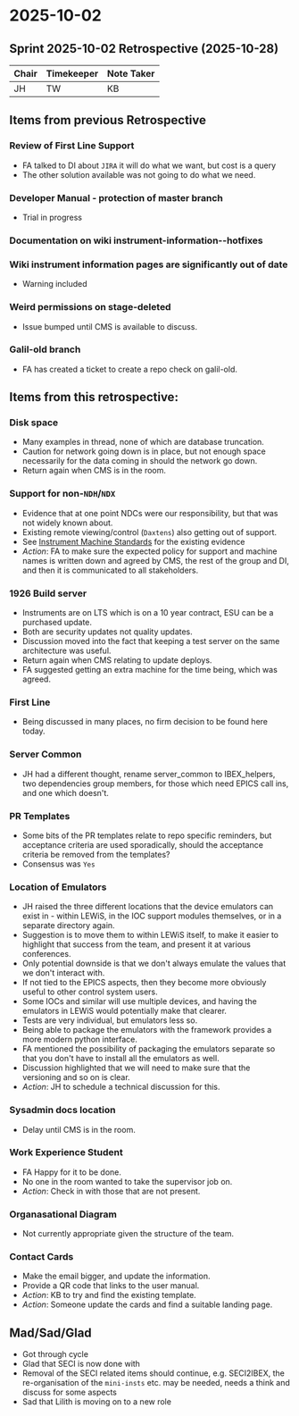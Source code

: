 # 2025-10-02

## Sprint 2025-10-02 Retrospective (2025-10-28)

| Chair | Timekeeper | Note Taker |
|-------|------------|------------|
| JH    | TW         | KB         |

## Items from previous Retrospective
###  Review of First Line Support
 - FA talked to DI about `JIRA` it will do what we want, but cost is a query
 - The other solution available was not going to do what we need.

### Developer Manual - protection of master branch
 - Trial in progress

### Documentation on wiki instrument-information--hotfixes

### Wiki instrument information pages are significantly out of date
 - Warning included

### Weird permissions on stage-deleted
 - Issue bumped until CMS is available to discuss.

### Galil-old branch
 - FA has created a ticket to create a repo check on galil-old.

## Items from this retrospective:
### Disk space
- Many examples in thread, none of which are database truncation.
- Caution for network going down is in place, but not enough space necessarily for the data coming in should the network go down.
- Return again when CMS is in the room.

### Support for non-`NDH`/`NDX`
- Evidence that at one point NDCs were our responsibility, but that was not widely known about.
- Existing remote viewing/control (`Daxtens`) also getting out of support.
- See [Instrument Machine Standards](https://stfc365.sharepoint.com/:w:/r/sites/ISISExperimentControls/_layouts/15/Doc.aspx?sourcedoc=%7B6CC20F26-86D9-4F1B-8BEA-0E96B69E5A32%7D&file=Instrument%20Machine%20standards.doc&action=default&mobileredirect=true) for the existing evidence
- *Action*: FA to make sure the expected policy for support and machine names is written down and agreed by CMS, the rest of the group and DI, and then it is communicated to all stakeholders.

### 1926 Build server
- Instruments are on LTS which is on a 10 year contract, ESU can be a purchased update.
- Both are security updates not quality updates.
- Discussion moved into the fact that keeping a test server on the same architecture was useful.
- Return again when CMS relating to update deploys.
- FA suggested getting an extra machine for the time being, which was agreed.

### First Line
- Being discussed in many places, no firm decision to be found here today.

### Server Common
- JH had a different thought, rename server_common to IBEX_helpers, two dependencies group members, for those which need EPICS call ins, and one which doesn't.

### PR Templates
- Some bits of the PR templates relate to repo specific reminders, but acceptance criteria are used sporadically, should the acceptance criteria be removed from the templates?
- Consensus was `Yes`

### Location of Emulators
- JH raised the three different locations that the device emulators can exist in - within LEWiS, in the IOC support modules themselves, or in a separate directory again.
- Suggestion is to move them to within LEWiS itself, to make it easier to highlight that success from the team, and present it at various conferences.
- Only potential downside is that we don't always emulate the values that we don't interact with.
- If not tied to the EPICS aspects, then they become more obviously useful to other control system users.
- Some IOCs and similar will use multiple devices, and having the emulators in LEWiS would potentially make that clearer.
- Tests are very individual, but emulators less so.
- Being able to package the emulators with the framework provides a more modern python interface.
- FA mentioned the possibility of packaging the emulators separate so that you don't have to install all the emulators as well.
- Discussion highlighted that we will need to make sure that the versioning and so on is clear.
- *Action*: JH to schedule a technical discussion for this.

### Sysadmin docs location
- Delay until CMS is in the room.

### Work Experience Student
- FA Happy for it to be done.
- No one in the room wanted to take the supervisor job on.
- *Action*: Check in with those that are not present.

### Organasational Diagram
- Not currently appropriate given the structure of the team.

### Contact Cards
- Make the email bigger, and update the information.
- Provide a QR code that links to the user manual.
- *Action*: KB to try and find the existing template.
- *Action*: Someone update the cards and find a suitable landing page.

## Mad/Sad/Glad
- Got through cycle
- Glad that SECI is now done with
- Removal of the SECI related items should continue, e.g. SECI2IBEX, the re-organisation of the `mini-insts` etc. may be needed, needs a think and discuss for some aspects
- Sad that Lilith is moving on to a new role
